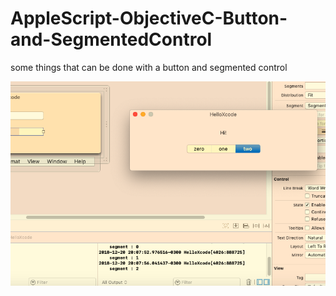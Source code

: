 # AppleScript-ObjectiveC-Button-and-SegmentedControl
some things that can be done with a button and segmented control

![Alt text](https://github.com/jonathanburgossaldivia/AppleScript-ObjectiveC-Button-and-SegmentedControl/blob/master/preview.png?raw=true "preview")
